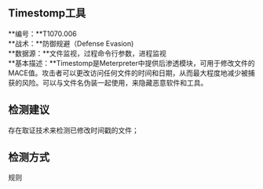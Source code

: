 ## Timestomp工具  
**编号：**T1070.006  
**战术：**防御规避（Defense Evasion)  
**数据源：**文件监视，过程命令行参数，进程监视  
**基本描述：**Timestomp是Meterpreter中提供后渗透模块，可用于修改文件的MACE值。攻击者可以更改访问任何文件的时间和日期，从而最大程度地减少被捕获的风险。可以与文件名伪装一起使用，来隐藏恶意软件和工具。  
## 检测建议  
存在取证技术来检测已修改时间戳的文件；  
## 检测方式  
规则